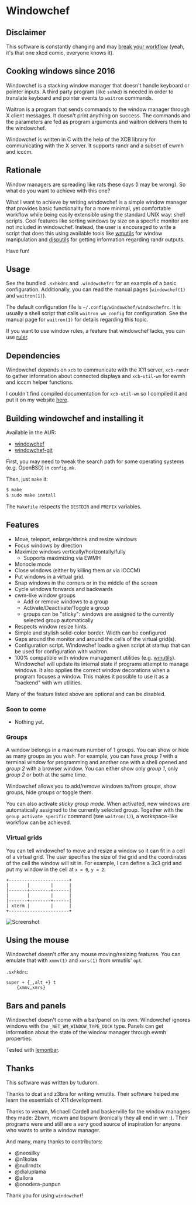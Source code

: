 Windowchef
==========

Disclaimer
----------

This software is constantly changing and
may [break your workflow](https://xkcd.com/1172/) (yeah, it's that one
xkcd comic, everyone
knows it).

Cooking windows since 2016
--------------------------

Windowchef is a stacking window manager that doesn't handle keyboard or
pointer inputs. A third party program (like `sxhkd`) is needed in order to
translate keyboard and pointer events to `waitron` commands.

Waitron is a program that sends commands to the window manager through X client
messages. It doesn't print anything on success. The commands and the
parameters are fed as program arguments and waitron delivers them to the
windowchef.

Windowchef is written in C with the help of the XCB library for
communicating with the X server. It supports randr and a subset of ewmh and
icccm.

Rationale
---------

Window managers are spreading like rats these days (I may be wrong). So what do you want to achieve with this one?

What I want to achieve by writing windowchef is a simple window manager that
provides basic functionality for a more minimal, yet comfortable workflow while
being easily extensible using the standard UNIX way: shell scripts. Cool
features like sorting windows by size on a specific monitor are not
included in windowchef. Instead, the user is encouraged to write a script that
does this using available tools like [wmutils](https://github.com/wmutils)
for window manipulation and [disputils](https://github.com/tudurom/disputils) for getting information regarding randr outputs.

Have fun!

Usage
-----

See the bundled `.sxhkdrc` and `.windowchefrc` for an example of a basic
configuration. Additionally, you can read the manual pages (`windowchef(1)` and `waitron(1)`).

The default configuration file is `~/.config/windowchef/windowchefrc`. It is usually
a shell script that calls `waitron wm_config` for configuration. See the
manual page for `waitron(1)` for details regarding this topic.

If you want to use window rules, a feature that windowchef lacks, you can use
[ruler](https://github.com/tudurom/ruler).

Dependencies
------------

Windowchef depends on `xcb` to communicate with the X11 server, `xcb-randr` to
gather information about connected displays and `xcb-util-wm` for ewmh and icccm helper functions.

I couldn't find compiled documentation for `xcb-util-wm` so I compiled it and
put it on my website [here](https://tudorr.xyz/res/).

Building windowchef and installing it
-------------------------------------

Available in the AUR:

* [windowchef](https://aur.archlinux.org/packages/windowchef/)
* [windowchef-git](https://aur.archlinux.org/packages/windowchef-git/)

First, you may need to tweak the search path for some operating systems (e.g.
OpenBSD) in `config.mk`.

Then, just `make` it:

```bash
$ make
$ sudo make install
```
The `Makefile` respects the `DESTDIR` and `PREFIX` variables.


Features
--------

* Move, teleport, enlarge/shrink and resize windows
* Focus windows by direction
* Maximize windows vertically/horizontally/fully
	* Supports maximizing via EWMH
* Monocle mode
* Close windows (either by killing them or via ICCCM)
* Put windows in a virtual grid.
* Snap windows in the corners or in the middle of the screen
* Cycle windows forwards and backwards
* cwm-like window groups
	* Add or remove windows to a group
	* Activate/Deactivate/Toggle a group
	* groups can be "sticky": windows are assigned to the currently
		selected group automatically
* Respects window resize hints.
* Simple and stylish solid-color border. Width can be configured
* Gaps around the monitor and around the cells of the virtual grid(s).
* Configuration script. Windowchef loads a given script at startup that can be
	used for configuration with waitron.
* 100% compatible with window management utilities (e.g. [wmutils](https://github.com/wmutils/)). Windowchef will update its internal state if programs attempt to manage windows. It also applies the correct window decorations when a program focuses a window. This makes it possible to use it as a "backend" with wm utilities.

Many of the featurs listed above are optional and can be disabled.

### Soon to come

- Nothing yet.

### Groups

A window belongs in a maximum number of 1 groups. You can show or hide as many
groups as you wish. For example, you can have *group 1* with a terminal window
for programming and another one with a shell opened and *group 2* with a
browser window. You can either show only *group 1*, only *group 2* or both
at the same time.

Windowchef allows you to add/remove windows to/from groups, show groups, hide
groups or toggle them.

You can also activate *sticky group mode*. When activated, new windows are
automatically assigned to the currently selected group. Together with the `group_activate_specific` command (see `waitron(1)`), a workspace-like workflow can be achieved.

### Virtual grids

You can tell windowchef to move and resize a window so it can fit in a cell
of a virtual grid. The user specifies the size of the grid and the
coordinates of the cell the window will sit in. For example, I can define a 3x3
grid and put my window in the cell at `x = 0`, `y = 2`:

```
+-----------------------+
|       |        |      |
|-------+--------+------|
|       |        |      |
|-------+--------+------|
| xterm |        |      |
+-----------------------+
```

![Screenshot](https://u.teknik.io/T2ZlM.png)

Using the mouse
---------------

Windowchef doesn't offer any mouse moving/resizing features. You can emulate
that with `xmmv(1)` and `xmrs(1)` from wmutils' `opt`.

`.sxhkdrc`:

```
super + {_,alt +} t
	{xmmv,xmrs}
```

Bars and panels
---------------

Windowchef doesn't come with a bar/panel on its own. Windowchef ignores
windows with the `_NET_WM_WINDOW_TYPE_DOCK` type. Panels can get
information about the state of the window manager through ewmh properties.

Tested with [lemonbar](https://github.com/lemonboy/bar).

Thanks
------

This software was written by tudurom.

Thanks to dcat and z3bra for writing wmutils. Their software helped me learn
the essentials of X11 development.

Thanks to venam, Michaell Cardell and baskerville for the window managers they
made: 2bwm, mcwm and bspwm (ironically they all end in wm :). Their
programs were and still are a very good source of inspiration for anyone who
wants to write a window manager.

And many, many thanks to contributors:
* @neosilky
* @n1kolas
* @nullrndtx
* @dialuplama
* @allora
* @onodera-punpun

Thank you for using `windowchef`!
